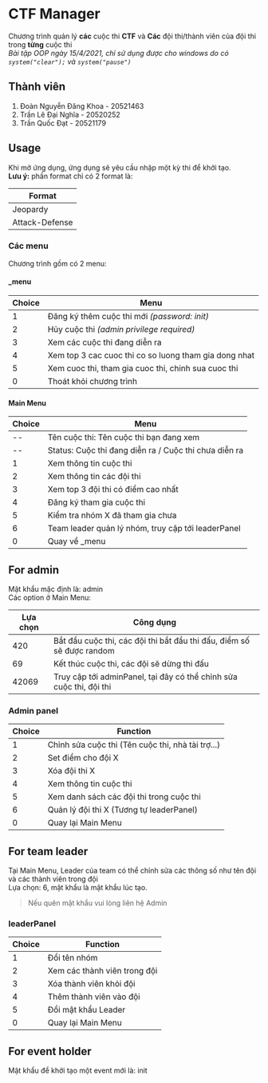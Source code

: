 # CTF Manager

Chương trình quản lý __các__ cuộc thi __CTF__ và __Các__ đội thi/thành viên của đội thi trong __từng__ cuộc thi  
_Bài tập OOP ngày 15/4/2021, chỉ sử dụng được cho windows do có `system("clear");` và `system("pause")`_
## Thành viên
1. Đoàn Nguyễn Đăng Khoa - 20521463
2. Trần Lê Đại Nghĩa - 20520252
3. Trần Quốc Đạt - 20521179

## Usage

Khi mở ứng dụng, ứng dụng sẽ yêu cầu nhập một kỳ thi để khởi tạo.  
__Lưu ý:__ phần format chỉ có 2 format là:  

| Format         |
| ---------------|
| Jeopardy       |
| Attack-Defense |

### Các menu

Chương trình gồm có 2 menu:

#### _menu

| Choice | Menu                                                  |
| ------ | ----------------------------------------------------- |
| 1      | Đăng ký thêm cuộc thi mới _(password: init)_          |
| 2      | Hủy cuộc thi _(admin privilege required)_             |
| 3      | Xem các cuộc thi đang diễn ra                         |
| 4      | Xem top 3 cac cuoc thi co so luong tham gia dong nhat |
| 5      | Xem cuoc thi, tham gia cuoc thi, chinh sua cuoc thi   |
| 0      | Thoát khỏi chương trình                               |

#### Main Menu

| Choice | Menu                                                  |
| ------ | ----------------------------------------------------- |
| --     | Tên cuộc thi: Tên cuộc thi bạn đang xem               |
| --     | Status: Cuộc thi đang diễn ra / Cuộc thi chưa diễn ra |
| 1      | Xem thông tin cuộc thi                                |
| 2      | Xem thông tin các đội thi                             |
| 3      | Xem top 3 đội thi có điểm cao nhất                    |
| 4      | Đăng ký tham gia cuộc thi                             |
| 5      | Kiểm tra nhóm X đã tham gia chưa                      |
| 6      | Team leader quản lý nhóm, truy cập tới leaderPanel    |
| 0      | Quay về _menu                                         |

## For admin

Mật khẩu mặc định là: admin  
Các option ở Main Menu:

| Lựa chọn | Công dụng |
| -------- | --------- |
| 420      | Bắt đầu cuộc thi, các đội thi bắt đầu thi đấu, điểm số sẽ được random|
| 69       | Kết thúc cuộc thi, các đội sẽ dừng thi đấu |
| 42069    | Truy cập tới adminPanel, tại đây có thể chỉnh sửa cuộc thi, đội thi |

### Admin panel

| Choice | Function                                              |
| ------ | ----------------------------------------------------- |
| 1      | Chỉnh sửa cuộc thi (Tên cuộc thi, nhà tài trợ...)     |
| 2      | Set điểm cho đội X                                    |
| 3      | Xóa đội thi X                                         |
| 4      | Xem thông tin cuộc thi                                |
| 5      | Xem danh sách các đội thi trong cuộc thi              |
| 6      | Quản lý đội thi X (Tương tự leaderPanel)              |
| 0      | Quay lại Main Menu                                    |

## For team leader

Tại Main Menu, Leader của team có thể chỉnh sửa các thông số như tên đội và các thành viên trong đội  
Lựa chọn: 6, mật khẩu là mật khẩu lúc tạo.  
> Nếu quên mật khẩu vui lòng liên hệ Admin

### leaderPanel

| Choice | Function                                              |
| ------ | ----------------------------------------------------- |
| 1      | Đổi tên nhóm                                          |
| 2      | Xem các thành viên trong đội                          |
| 3      | Xóa thành viên khỏi đội                               |
| 4      | Thêm thành viên vào đội                               |
| 5      | Đổi mật khẩu Leader                                   |
| 0      | Quay lại Main Menu                                    |

## For event holder

Mật khẩu để khởi tạo một event mới là: init
